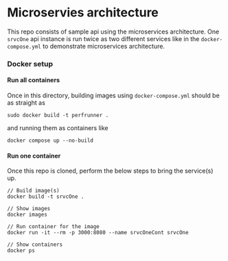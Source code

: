 # Microservies architecture
This repo consists of sample api using the microservices architecture. One `srvcOne` api instance is run twice as two different services like in the `docker-compose.yml` to demonstrate microservices architecture.

### Docker setup

#### Run all containers
Once in this directory, building images using `docker-compose.yml` should be as straight as

`sudo docker build -t perfrunner .`

and running them as containers like

`docker compose up --no-build`


#### Run one container
Once this repo is cloned, perform the below steps to bring the service(s) up.

```
// Build image(s)
docker build -t srvcOne .

// Show images
docker images

// Run container for the image
docker run -it --rm -p 3000:8080 --name srvcOneCont srvcOne

// Show containers
docker ps
```
